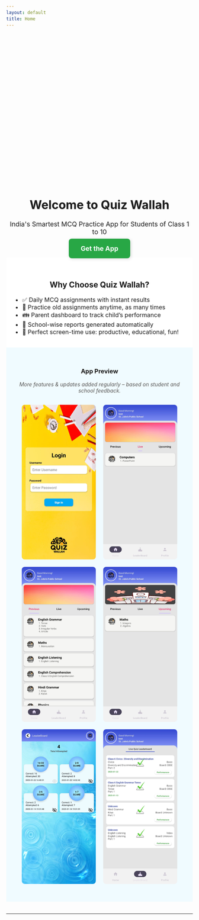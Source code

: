 ```yaml
---
layout: default
title: Home
---
```


<!-- 👇 Clean Slider with sliding transition -->

<div class="banner-wrapper">
  <div class="banner-track">
    <div class="banner-slide"><img src="/assets/images/banner1.png" alt="Banner 1" /></div>
    <div class="banner-slide"><img src="/assets/images/banner2.png" alt="Banner 2" /></div>
    <div class="banner-slide"><img src="/assets/images/banner3.png" alt="Banner 3" /></div>
    <div class="banner-slide"><img src="/assets/images/banner4.png" alt="Banner 4" /></div>
    <div class="banner-slide"><img src="/assets/images/banner5.png" alt="Banner 5" /></div>
  </div>
</div>

<style>
.banner-wrapper {
  width: 100%;
  overflow: hidden;
  max-height: 400px;
  position: relative;
}

.banner-track {
  display: flex;
  width: 500%;
  animation: slideAnimation 25s infinite;
}

.banner-slide {
  flex: 0 0 100%;
  display: flex;
  justify-content: center;
  align-items: center;
}

.banner-slide img {
  width: 100%;
  max-height: 400px;
  object-fit: contain;
  display: block;
}
@keyframes slideAnimation {
  0%, 20%   { transform: translateX(0%); }
  25%, 45%  { transform: translateX(-100%); }
  50%, 70%  { transform: translateX(-200%); }
  75%, 95%  { transform: translateX(-300%); }
  100%      { transform: translateX(-400%); }
}
</style>



<script>
let slidePos = 0;
const images = document.querySelectorAll(".slider-image");
const track = document.querySelector(".slider-track");

function showNextSlide() {
  slidePos = (slidePos + 1) % images.length;
  track.style.transform = `translateX(-${slidePos * 100}%)`;
}

setInterval(showNextSlide, 4000); // 4 seconds per slide
</script>


<!-- 👇 HERO SECTION -->
<h1 style="text-align: center; font-size: 2rem; text-shadow: 1px 1px 2px rgba(0,0,0,0.1);">
  Welcome to Quiz Wallah
</h1>

<p style="text-align: center; font-size: 1.1rem;">
  India's Smartest MCQ Practice App for Students of Class 1 to 10
</p>

<p style="text-align: center; margin-top: 1.5rem;">
  <a href="#"
     style="background-color: #28a745; color: white; padding: 16px 32px; font-size: 1.1rem;
            text-decoration: none; border-radius: 8px; font-weight: bold;
            box-shadow: 2px 2px 8px rgba(0,0,0,0.15);
            transition: all 0.2s ease;"
     onmouseover="this.style.backgroundColor='#218838'; this.style.transform='scale(1.05)';"
     onmouseout="this.style.backgroundColor='#28a745'; this.style.transform='scale(1)';">
    Get the App
  </a>
</p>


<!-- 👇 FEATURES SECTION -->
<div style="background-color: white; padding: 2rem 1rem;">
  <h2 style="text-align: center;">Why Choose Quiz Wallah?</h2>
  <ul style="max-width: 700px; margin: auto; font-size: 1rem;">
    <li>✅ Daily MCQ assignments with instant results</li>
    <li>🔁 Practice old assignments anytime, as many times</li>
    <li>👪 Parent dashboard to track child’s performance</li>
    <li>🏫 School-wise reports generated automatically</li>
    <li>🎯 Perfect screen-time use: productive, educational, fun!</li>
  </ul>
</div>


<!-- 👇 APP PREVIEW SECTION -->
<div style="background-color: #f0fbff; padding: 2rem 1rem;">
  <h3 style="text-align: center;">App Preview</h3>
  <p style="text-align: center; margin-top: 1rem; font-style: italic; color: #555;">
    More features & updates added regularly – based on student and school feedback.
  </p>

  <div style="display: flex; flex-wrap: wrap; justify-content: center; gap: 20px; padding: 1rem;">
    <img src="/assets/images/screenshot1.png" alt="Screenshot 1" style="width: 200px; border-radius: 8px;" />
    <img src="/assets/images/screenshot2.png" alt="Screenshot 2" style="width: 200px; border-radius: 8px;" />
    <img src="/assets/images/screenshot3.png" alt="Screenshot 3" style="width: 200px; border-radius: 8px;" />
    <img src="/assets/images/screenshot4.png" alt="Screenshot 4" style="width: 200px; border-radius: 8px;" />
    <img src="/assets/images/screenshot5.png" alt="Screenshot 5" style="width: 200px; border-radius: 8px;" />
    <img src="/assets/images/screenshot6.png" alt="Screenshot 6" style="width: 200px; border-radius: 8px;" />
  </div>
</div>

<hr style="margin: 2rem 0;" />
